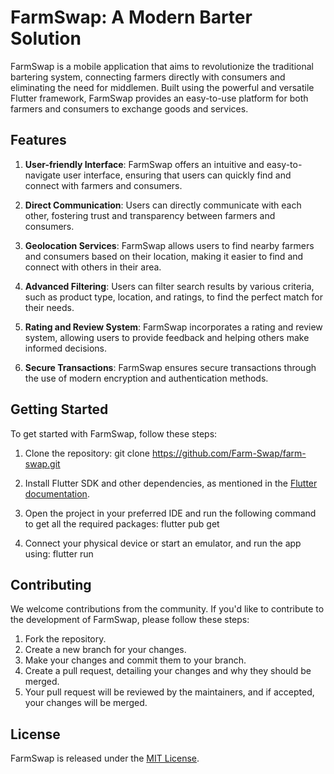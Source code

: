 # FarmSwap: A Modern Barter Solution

FarmSwap is a mobile application that aims to revolutionize the traditional bartering system, connecting farmers directly with consumers and eliminating the need for middlemen. Built using the powerful and versatile Flutter framework, FarmSwap provides an easy-to-use platform for both farmers and consumers to exchange goods and services.

## Features

1. **User-friendly Interface**: FarmSwap offers an intuitive and easy-to-navigate user interface, ensuring that users can quickly find and connect with farmers and consumers.

2. **Direct Communication**: Users can directly communicate with each other, fostering trust and transparency between farmers and consumers.

3. **Geolocation Services**: FarmSwap allows users to find nearby farmers and consumers based on their location, making it easier to find and connect with others in their area.

4. **Advanced Filtering**: Users can filter search results by various criteria, such as product type, location, and ratings, to find the perfect match for their needs.

5. **Rating and Review System**: FarmSwap incorporates a rating and review system, allowing users to provide feedback and helping others make informed decisions.

6. **Secure Transactions**: FarmSwap ensures secure transactions through the use of modern encryption and authentication methods.

## Getting Started

To get started with FarmSwap, follow these steps:

1. Clone the repository:
   git clone https://github.com/Farm-Swap/farm-swap.git
2. Install Flutter SDK and other dependencies, as mentioned in the [Flutter documentation](https://flutter.dev/docs/get-started/install).

3. Open the project in your preferred IDE and run the following command to get all the required packages:
   flutter pub get
4. Connect your physical device or start an emulator, and run the app using:
   flutter run

## Contributing

We welcome contributions from the community. If you'd like to contribute to the development of FarmSwap, please follow these steps:

1. Fork the repository.
2. Create a new branch for your changes.
3. Make your changes and commit them to your branch.
4. Create a pull request, detailing your changes and why they should be merged.
5. Your pull request will be reviewed by the maintainers, and if accepted, your changes will be merged.

## License

FarmSwap is released under the [MIT License](LICENSE).
